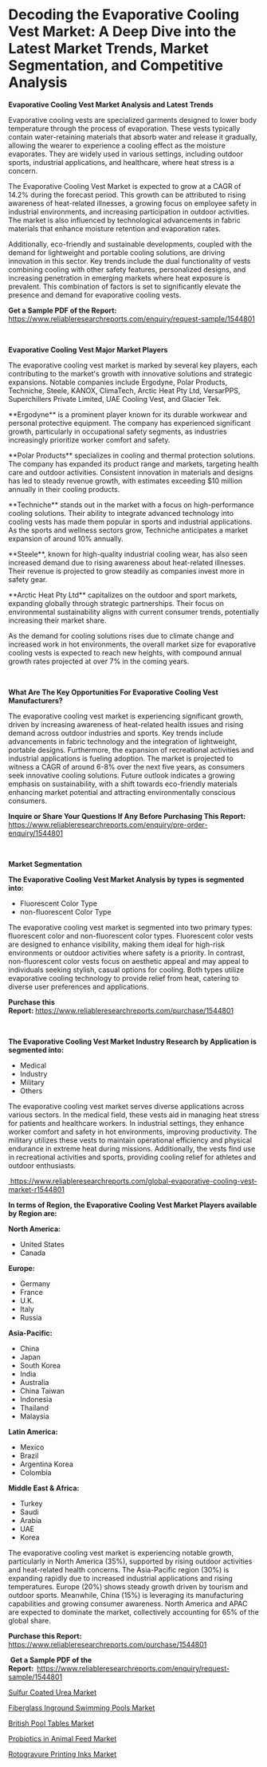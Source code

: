 <p><h1>Decoding the Evaporative Cooling Vest Market: A Deep Dive into the Latest Market Trends, Market Segmentation, and Competitive Analysis</h1></p><p><strong>Evaporative Cooling Vest Market Analysis and Latest Trends</strong></p>
<p><p>Evaporative cooling vests are specialized garments designed to lower body temperature through the process of evaporation. These vests typically contain water-retaining materials that absorb water and release it gradually, allowing the wearer to experience a cooling effect as the moisture evaporates. They are widely used in various settings, including outdoor sports, industrial applications, and healthcare, where heat stress is a concern.</p><p>The Evaporative Cooling Vest Market is expected to grow at a CAGR of 14.2% during the forecast period. This growth can be attributed to rising awareness of heat-related illnesses, a growing focus on employee safety in industrial environments, and increasing participation in outdoor activities. The market is also influenced by technological advancements in fabric materials that enhance moisture retention and evaporation rates. </p><p>Additionally, eco-friendly and sustainable developments, coupled with the demand for lightweight and portable cooling solutions, are driving innovation in this sector. Key trends include the dual functionality of vests combining cooling with other safety features, personalized designs, and increasing penetration in emerging markets where heat exposure is prevalent. This combination of factors is set to significantly elevate the presence and demand for evaporative cooling vests.</p></p>
<p><strong>Get a Sample PDF of the Report:&nbsp;</strong> <a href="https://www.reliableresearchreports.com/enquiry/request-sample/1544801?utm_campaign=11&utm_medium=2&utm_source=Github&utm_content=ia&utm_term=06022025&utm_id=evaporative-cooling-vest">https://www.reliableresearchreports.com/enquiry/request-sample/1544801</a></p>
<p>&nbsp;</p>
<p><strong>Evaporative Cooling Vest Major Market Players</strong></p>
<p><p>The evaporative cooling vest market is marked by several key players, each contributing to the market's growth with innovative solutions and strategic expansions. Notable companies include Ergodyne, Polar Products, Techniche, Steele, KANOX, ClimaTech, Arctic Heat Pty Ltd, VersarPPS, Superchillers Private Limited, UAE Cooling Vest, and Glacier Tek.</p><p>**Ergodyne** is a prominent player known for its durable workwear and personal protective equipment. The company has experienced significant growth, particularly in occupational safety segments, as industries increasingly prioritize worker comfort and safety. </p><p>**Polar Products** specializes in cooling and thermal protection solutions. The company has expanded its product range and markets, targeting health care and outdoor activities. Consistent innovation in materials and designs has led to steady revenue growth, with estimates exceeding $10 million annually in their cooling products.</p><p>**Techniche** stands out in the market with a focus on high-performance cooling solutions. Their ability to integrate advanced technology into cooling vests has made them popular in sports and industrial applications. As the sports and wellness sectors grow, Techniche anticipates a market expansion of around 10% annually.</p><p>**Steele**, known for high-quality industrial cooling wear, has also seen increased demand due to rising awareness about heat-related illnesses. Their revenue is projected to grow steadily as companies invest more in safety gear.</p><p>**Arctic Heat Pty Ltd** capitalizes on the outdoor and sport markets, expanding globally through strategic partnerships. Their focus on environmental sustainability aligns with current consumer trends, potentially increasing their market share.</p><p>As the demand for cooling solutions rises due to climate change and increased work in hot environments, the overall market size for evaporative cooling vests is expected to reach new heights, with compound annual growth rates projected at over 7% in the coming years.</p></p>
<p>&nbsp;</p>
<p><strong>What Are The Key Opportunities For Evaporative Cooling Vest Manufacturers?</strong></p>
<p><p>The evaporative cooling vest market is experiencing significant growth, driven by increasing awareness of heat-related health issues and rising demand across outdoor industries and sports. Key trends include advancements in fabric technology and the integration of lightweight, portable designs. Furthermore, the expansion of recreational activities and industrial applications is fueling adoption. The market is projected to witness a CAGR of around 6-8% over the next five years, as consumers seek innovative cooling solutions. Future outlook indicates a growing emphasis on sustainability, with a shift towards eco-friendly materials enhancing market potential and attracting environmentally conscious consumers.</p></p>
<p><strong>Inquire or Share Your Questions If Any Before Purchasing This Report:</strong> <a href="https://www.reliableresearchreports.com/enquiry/pre-order-enquiry/1544801?utm_campaign=11&utm_medium=2&utm_source=Github&utm_content=ia&utm_term=06022025&utm_id=evaporative-cooling-vest">https://www.reliableresearchreports.com/enquiry/pre-order-enquiry/1544801</a></p>
<p>&nbsp;</p>
<p><strong>Market Segmentation</strong></p>
<p><strong>The Evaporative Cooling Vest Market Analysis by types is segmented into:</strong></p>
<p><ul><li>Fluorescent Color Type</li><li>non-fluorescent Color Type</li></ul></p>
<p><p>The evaporative cooling vest market is segmented into two primary types: fluorescent color and non-fluorescent color types. Fluorescent color vests are designed to enhance visibility, making them ideal for high-risk environments or outdoor activities where safety is a priority. In contrast, non-fluorescent color vests focus on aesthetic appeal and may appeal to individuals seeking stylish, casual options for cooling. Both types utilize evaporative cooling technology to provide relief from heat, catering to diverse user preferences and applications.</p></p>
<p><strong>Purchase this Report:&nbsp;</strong><a href="https://www.reliableresearchreports.com/purchase/1544801?utm_campaign=11&utm_medium=2&utm_source=Github&utm_content=ia&utm_term=06022025&utm_id=evaporative-cooling-vest">https://www.reliableresearchreports.com/purchase/1544801</a></p>
<p>&nbsp;</p>
<p><strong>The Evaporative Cooling Vest Market Industry Research by Application is segmented into:</strong></p>
<p><ul><li>Medical</li><li>Industry</li><li>Military</li><li>Others</li></ul></p>
<p><p>The evaporative cooling vest market serves diverse applications across various sectors. In the medical field, these vests aid in managing heat stress for patients and healthcare workers. In industrial settings, they enhance worker comfort and safety in hot environments, improving productivity. The military utilizes these vests to maintain operational efficiency and physical endurance in extreme heat during missions. Additionally, the vests find use in recreational activities and sports, providing cooling relief for athletes and outdoor enthusiasts.</p></p>
<p><a href="https://www.reliableresearchreports.com/global-evaporative-cooling-vest-market-r1544801?utm_campaign=11&utm_medium=2&utm_source=Github&utm_content=ia&utm_term=06022025&utm_id=evaporative-cooling-vest">&nbsp;https://www.reliableresearchreports.com/global-evaporative-cooling-vest-market-r1544801</a></p>
<p><strong>In terms of Region, the Evaporative Cooling Vest Market Players available by Region are:</strong></p>
<p>
    <p> <strong> North America: </strong>
        <ul>
            <li>United States</li>
            <li>Canada</li>
        </ul>
        </p> 
    <p> <strong> Europe: </strong>
        <ul>
            <li>Germany</li>
            <li>France</li>
            <li>U.K.</li>
            <li>Italy</li>
            <li>Russia</li>
        </ul>
        </p> 
    <p> <strong> Asia-Pacific: </strong>
        <ul>
            <li>China</li>
            <li>Japan</li>
            <li>South Korea</li>
            <li>India</li>
            <li>Australia</li>
            <li>China Taiwan</li>
            <li>Indonesia</li>
            <li>Thailand</li>
            <li>Malaysia</li>
        </ul>
        </p> 
    <p> <strong> Latin America: </strong>
        <ul>
            <li>Mexico</li>
            <li>Brazil</li>
            <li>Argentina Korea</li>
            <li>Colombia</li>
        </ul>
        </p> 
    <p> <strong> Middle East & Africa: </strong>
        <ul>
            <li>Turkey</li>
            <li>Saudi</li>
            <li>Arabia</li>
            <li>UAE</li>
            <li>Korea</li>
        </ul>
    </p>
    </p>
<p><p>The evaporative cooling vest market is experiencing notable growth, particularly in North America (35%), supported by rising outdoor activities and heat-related health concerns. The Asia-Pacific region (30%) is expanding rapidly due to increased industrial applications and rising temperatures. Europe (20%) shows steady growth driven by tourism and outdoor sports. Meanwhile, China (15%) is leveraging its manufacturing capabilities and growing consumer awareness. North America and APAC are expected to dominate the market, collectively accounting for 65% of the global share.</p></p>
<p><strong>Purchase this Report: </strong><a href="https://www.reliableresearchreports.com/purchase/1544801?utm_campaign=11&utm_medium=2&utm_source=Github&utm_content=ia&utm_term=06022025&utm_id=evaporative-cooling-vest">https://www.reliableresearchreports.com/purchase/1544801</a></p>
<p>&nbsp;<strong>Get a Sample PDF of the Report:&nbsp;&nbsp;</strong><a href="https://www.reliableresearchreports.com/enquiry/request-sample/1544801?utm_campaign=11&utm_medium=2&utm_source=Github&utm_content=ia&utm_term=06022025&utm_id=evaporative-cooling-vest">https://www.reliableresearchreports.com/enquiry/request-sample/1544801</a></p>
<p><strong></strong></p>
<p><p><a href="https://www.linkedin.com/pulse/sulfur-coated-urea-market-analysis-2025-2032-competitive-landscape-wevfc?utm_campaign=11&utm_medium=2&utm_source=Github&utm_content=ia&utm_term=06022025&utm_id=evaporative-cooling-vest">Sulfur Coated Urea Market</a></p><p><a href="https://github.com/schwminh2001101/Market-Research-Report-List-1/blob/main/fiberglass-inground-swimming-pools-market.md?utm_campaign=11&utm_medium=2&utm_source=Github&utm_content=ia&utm_term=06022025&utm_id=evaporative-cooling-vest">Fiberglass Inground Swimming Pools Market</a></p><p><a href="https://github.com/triattwood9919/Market-Research-Report-List-1/blob/main/british-pool-tables-market.md?utm_campaign=11&utm_medium=2&utm_source=Github&utm_content=ia&utm_term=06022025&utm_id=evaporative-cooling-vest">British Pool Tables Market</a></p><p><a href="https://www.linkedin.com/pulse/probiotics-animal-feed-market-trends-revenue-forecast-147-b042e?utm_campaign=11&utm_medium=2&utm_source=Github&utm_content=ia&utm_term=06022025&utm_id=evaporative-cooling-vest">Probiotics in Animal Feed Market</a></p><p><a href="https://www.linkedin.com/pulse/rotogravure-printing-inks-market-report-in-depth-analysis-zuvne?utm_campaign=11&utm_medium=2&utm_source=Github&utm_content=ia&utm_term=06022025&utm_id=evaporative-cooling-vest">Rotogravure Printing Inks Market</a></p></p>